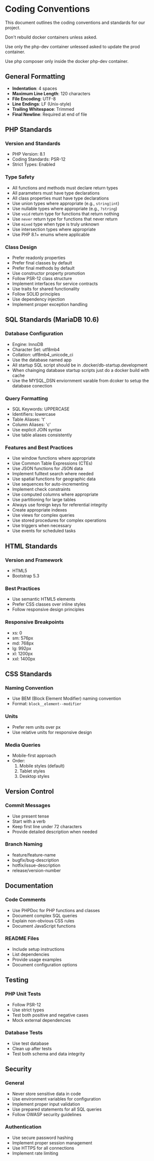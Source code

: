 # Coding Conventions

This document outlines the coding conventions and standards for our project.

Don't rebuild docker containers unless asked.  

Use only the php-dev container unlessed asked to update the prod container.

Use php composer only inside the docker php-dev container.

## General Formatting

- **Indentation**: 4 spaces
- **Maximum Line Length**: 120 characters
- **File Encoding**: UTF-8
- **Line Endings**: LF (Unix-style)
- **Trailing Whitespace**: Trimmed
- **Final Newline**: Required at end of file

## PHP Standards

### Version and Standards
- PHP Version: 8.1
- Coding Standards: PSR-12
- Strict Types: Enabled


### Type Safety
- All functions and methods must declare return types
- All parameters must have type declarations
- All class properties must have type declarations
- Use union types where appropriate (e.g., `string|int`)
- Use nullable types where appropriate (e.g., `?string`)
- Use `void` return type for functions that return nothing
- Use `never` return type for functions that never return
- Use `mixed` type when type is truly unknown
- Use intersection types where appropriate
- Use PHP 8.1+ enums where applicable

### Class Design
- Prefer readonly properties
- Prefer final classes by default
- Prefer final methods by default
- Use constructor property promotion
- Follow PSR-12 class structure
- Implement interfaces for service contracts
- Use traits for shared functionality
- Follow SOLID principles
- Use dependency injection
- Implement proper exception handling

## SQL Standards (MariaDB 10.6)

### Database Configuration
- Engine: InnoDB
- Character Set: utf8mb4
- Collation: utf8mb4_unicode_ci
- Use the database named app
- All startup SQL script should be in .docker/db-startup.development
- When chainging database startup scripts just do a docker build with cache
- Use the MYSQL_DSN enviornment varable from dcoker to setup the database conection

### Query Formatting
- SQL Keywords: UPPERCASE
- Identifiers: lowercase
- Table Aliases: 't'
- Column Aliases: 'c'
- Use explicit JOIN syntax
- Use table aliases consistently

### Features and Best Practices
- Use window functions where appropriate
- Use Common Table Expressions (CTEs)
- Use JSON functions for JSON data
- Implement fulltext search where needed
- Use spatial functions for geographic data
- Use sequences for auto-incrementing
- Implement check constraints
- Use computed columns where appropriate
- Use partitioning for large tables
- Always use foreign keys for referential integrity
- Create appropriate indexes
- Use views for complex queries
- Use stored procedures for complex operations
- Use triggers when necessary
- Use events for scheduled tasks

## HTML Standards

### Version and Framework
- HTML5
- Bootstrap 5.3

### Best Practices
- Use semantic HTML5 elements
- Prefer CSS classes over inline styles
- Follow responsive design principles

### Responsive Breakpoints
- xs: 0
- sm: 576px
- md: 768px
- lg: 992px
- xl: 1200px
- xxl: 1400px

## CSS Standards

### Naming Convention
- Use BEM (Block Element Modifier) naming convention
- Format: `block__element--modifier`

### Units
- Prefer rem units over px
- Use relative units for responsive design

### Media Queries
- Mobile-first approach
- Order:
  1. Mobile styles (default)
  2. Tablet styles
  3. Desktop styles

## Version Control

### Commit Messages
- Use present tense
- Start with a verb
- Keep first line under 72 characters
- Provide detailed description when needed

### Branch Naming
- feature/feature-name
- bugfix/bug-description
- hotfix/issue-description
- release/version-number

## Documentation

### Code Comments
- Use PHPDoc for PHP functions and classes
- Document complex SQL queries
- Explain non-obvious CSS rules
- Document JavaScript functions

### README Files
- Include setup instructions
- List dependencies
- Provide usage examples
- Document configuration options

## Testing

### PHP Unit Tests
- Follow PSR-12
- Use strict types
- Test both positive and negative cases
- Mock external dependencies

### Database Tests
- Use test database
- Clean up after tests
- Test both schema and data integrity

## Security

### General
- Never store sensitive data in code
- Use environment variables for configuration
- Implement proper input validation
- Use prepared statements for all SQL queries
- Follow OWASP security guidelines

### Authentication
- Use secure password hashing
- Implement proper session management
- Use HTTPS for all connections
- Implement rate limiting 
